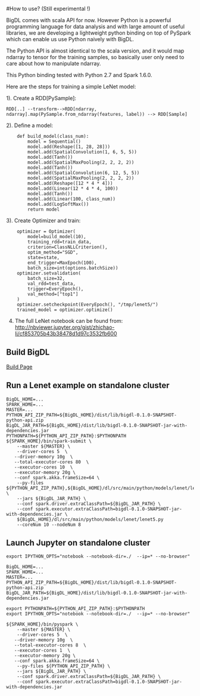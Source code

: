 #How to use? (Still experimental !)

BigDL comes with scala API for now. However Python is a powerful programming language for data analysis and with large amount of useful libraries, we are developing a lightweight python binding on top of PySpark which can enable us use Python naively with BigDL. 

The Python API is almost identical to the scala version, and it would map ndarray to tensor for the training samples, so basically user only need to care about how to manipulate ndarray.

This Python binding tested with Python 2.7 and Spark 1.6.0.

Here are the steps for training a simple LeNet model:

1). Create a RDD[PySample]:
```
RDD[..] --transform-->RDD[ndarray, ndarray].map(PySample.from_ndarray(features, label)) --> RDD[Sample]
```
    
2). Define a model:
```
    def build_model(class_num):
        model = Sequential()
        model.add(Reshape([1, 28, 28]))
        model.add(SpatialConvolution(1, 6, 5, 5))
        model.add(Tanh())
        model.add(SpatialMaxPooling(2, 2, 2, 2))
        model.add(Tanh())
        model.add(SpatialConvolution(6, 12, 5, 5))
        model.add(SpatialMaxPooling(2, 2, 2, 2))
        model.add(Reshape([12 * 4 * 4]))
        model.add(Linear(12 * 4 * 4, 100))
        model.add(Tanh())
        model.add(Linear(100, class_num))
        model.add(LogSoftMax())
        return model
 ```
    
3). Create Optimizer and train:
```
    optimizer = Optimizer(
        model=build_model(10),
        training_rdd=train_data,
        criterion=ClassNLLCriterion(),
        optim_method="SGD",
        state=state,
        end_trigger=MaxEpoch(100),
        batch_size=int(options.batchSize))
    optimizer.setvalidation(
        batch_size=32,
        val_rdd=test_data,
        trigger=EveryEpoch(),
        val_method=["top1"]
    )
    optimizer.setcheckpoint(EveryEpoch(), "/tmp/lenet5/")
    trained_model = optimizer.optimize()
```

4) The full LeNet notebook can be found from: http://nbviewer.jupyter.org/gist/zhichao-li/cf853705b43b38478d1d97c3532fb600
 

## Build BigDL
[Build Page](https://github.com/intel-analytics/BigDL/wiki/Build-Page)


## Run a Lenet example on standalone cluster
```
BigDL_HOME=...
SPARK_HOME=...
MASTER=...
PYTHON_API_ZIP_PATH=${BigDL_HOME}/dist/lib/bigdl-0.1.0-SNAPSHOT-python-api.zip
BigDL_JAR_PATH=${BigDL_HOME}/dist/lib/bigdl-0.1.0-SNAPSHOT-jar-with-dependencies.jar
PYTHONPATH=${PYTHON_API_ZIP_PATH}:$PYTHONPATH
${SPARK_HOME}/bin/spark-submit \
    --master ${MASTER} \
    --driver-cores 5  \
   --driver-memory 10g  \
   --total-executor-cores 80  \
   --executor-cores 10  \
   --executor-memory 20g \
   --conf spark.akka.frameSize=64 \
    --py-files ${PYTHON_API_ZIP_PATH},${BigDL_HOME}/dl/src/main/python/models/lenet/lenet5.py  \
    --jars ${BigDL_JAR_PATH} \
    --conf spark.driver.extraClassPath=${BigDL_JAR_PATH} \
    --conf spark.executor.extraClassPath=bigdl-0.1.0-SNAPSHOT-jar-with-dependencies.jar \
    ${BigDL_HOME}/dl/src/main/python/models/lenet/lenet5.py
    --coreNum 10 --nodeNum 8
```


## Launch Jupyter on standalone cluster
```
export IPYTHON_OPTS="notebook --notebook-dir=./  --ip=* --no-browser"

BigDL_HOME=...                                                                                         
SPARK_HOME=...
MASTER=...
PYTHON_API_ZIP_PATH=${BigDL_HOME}/dist/lib/bigdl-0.1.0-SNAPSHOT-python-api.zip
BigDL_JAR_PATH=${BigDL_HOME}/dist/lib/bigdl-0.1.0-SNAPSHOT-jar-with-dependencies.jar

export PYTHONPATH=${PYTHON_API_ZIP_PATH}:$PYTHONPATH
export IPYTHON_OPTS="notebook --notebook-dir=./  --ip=* --no-browser"

${SPARK_HOME}/bin/pyspark \
    --master ${MASTER} \
    --driver-cores 5  \
   --driver-memory 10g  \
   --total-executor-cores 8  \
   --executor-cores 1  \
   --executor-memory 20g \
   --conf spark.akka.frameSize=64 \
    --py-files ${PYTHON_API_ZIP_PATH} \
    --jars ${BigDL_JAR_PATH} \
    --conf spark.driver.extraClassPath=${BigDL_JAR_PATH} \
    --conf spark.executor.extraClassPath=bigdl-0.1.0-SNAPSHOT-jar-with-dependencies.jar

```